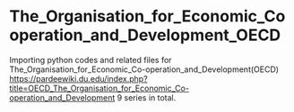 # The_Organisation_for_Economic_Cooperation_and_Development_OECD
Importing python codes and related files for The_Organisation_for_Economic_Co-operation_and_Development(OECD) https://pardeewiki.du.edu/index.php?title=OECD_The_Organisation_for_Economic_Co-operation_and_Development 9 series in total.
